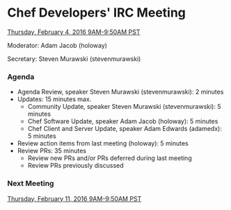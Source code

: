# Chef Developers' IRC Meeting

[Thursday, February 4, 2016 9AM-9:50AM PST](http://everytimezone.com/#2016-02-04,300,cn3)

Moderator:  Adam Jacob (holoway)

Secretary:  Steven Murawski (stevenmurawski)

### Agenda
* Agenda Review, speaker Steven Murawski (stevenmurawski): 2 minutes
* Updates: 15 minutes max.
  * Community Update, speaker Steven Murawski (stevenmurawski): 5 minutes
  * Chef Software Update, speaker Adam Jacob (holoway): 5 minutes
  * Chef Client and Server Update, speaker Adam Edwards (adamedx): 5 minutes
* Review action items from last meeting (holoway): 5 minutes
* Review PRs:  35 minutes
  * Review new PRs and/or PRs deferred during last meeting
  * Review PRs previously discussed

### Next Meeting

[Thursday, February 11, 2016 9AM-9:50AM PST](http://everytimezone.com/#2016-02-11,300,cn3)
